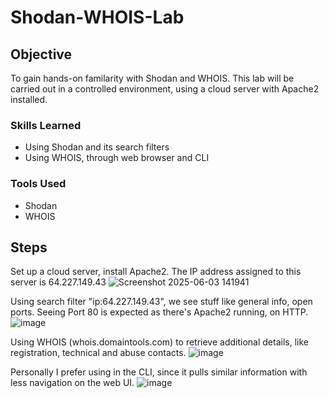 # Shodan-WHOIS-Lab

## Objective
To gain hands-on familarity with Shodan and WHOIS. This lab will be carried out in a controlled environment, using a cloud server with Apache2 installed.

### Skills Learned
- Using Shodan and its search filters
- Using WHOIS, through web browser and CLI

### Tools Used
- Shodan
- WHOIS

## Steps
Set up a cloud server, install Apache2. The IP address assigned to this server is 64.227.149.43
![Screenshot 2025-06-03 141941](https://github.com/user-attachments/assets/51d42712-1195-48a0-b3ee-6298e5a2e48e)

Using search filter "ip:64.227.149.43", we see stuff like general info, open ports. Seeing Port 80 is expected as there's Apache2 running, on HTTP.
![image](https://github.com/user-attachments/assets/f094767a-2d0a-4967-a12f-dc5ae337ccf5)

Using WHOIS (whois.domaintools.com) to retrieve additional details, like registration, technical and abuse contacts.
![image](https://github.com/user-attachments/assets/a6da86ad-29ab-4bac-80d7-612cd3440231)

Personally I prefer using <whois> in the CLI, since it pulls similar information with less navigation on the web UI.
![image](https://github.com/user-attachments/assets/52a138b4-bbaa-484c-8a84-921b87fcb6ab)
